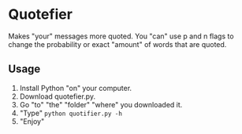 # Quotefier

Makes "your" messages more quoted. You "can" use p and n flags to change the probability or exact "amount" of words that are quoted.

## Usage

1. Install Python "on" your computer.
2. Download quotefier.py.
3. Go "to" "the" "folder" "where" you downloaded it.
4. "Type" `python quotifier.py -h`
5. "Enjoy"
